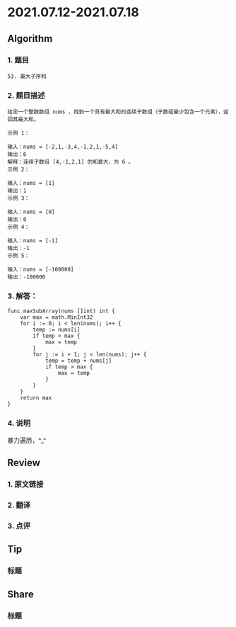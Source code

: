 # 2021.07.12-2021.07.18

## Algorithm
### 1. 题目
```
53. 最大子序和
```
### 2. 题目描述
```
给定一个整数数组 nums ，找到一个具有最大和的连续子数组（子数组最少包含一个元素），返回其最大和。

示例 1：

输入：nums = [-2,1,-3,4,-1,2,1,-5,4]
输出：6
解释：连续子数组 [4,-1,2,1] 的和最大，为 6 。
示例 2：

输入：nums = [1]
输出：1
示例 3：

输入：nums = [0]
输出：0
示例 4：

输入：nums = [-1]
输出：-1
示例 5：

输入：nums = [-100000]
输出：-100000
```

### 3. 解答：
```golang
func maxSubArray(nums []int) int {
	var max = math.MinInt32
	for i := 0; i < len(nums); i++ {
		temp := nums[i]
		if temp > max {
			max = temp
		}
		for j := i + 1; j < len(nums); j++ {
			temp = temp + nums[j]
			if temp > max {
				max = temp
			}
		}
	}
	return max
}
```
### 4. 说明
暴力遍历，^_^


## Review
### 1. 原文链接


### 2. 翻译


### 3. 点评


## Tip
### 标题


## Share
### 标题